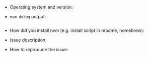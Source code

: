 
<!-- Thank you for being interested in nvm, here is a quick form for problem reporting, please help us fill it if you are going to open an issue with a bug/problem report, if you are just going to suggest a feature or something else but not like this, please just remove it, thanks! -->

- Operating system and version:

- `nvm debug` output:
```
```

- How did you install nvm (e.g. install script in readme, homebrew):

- Issue description:

- How to reproduce the issue:

